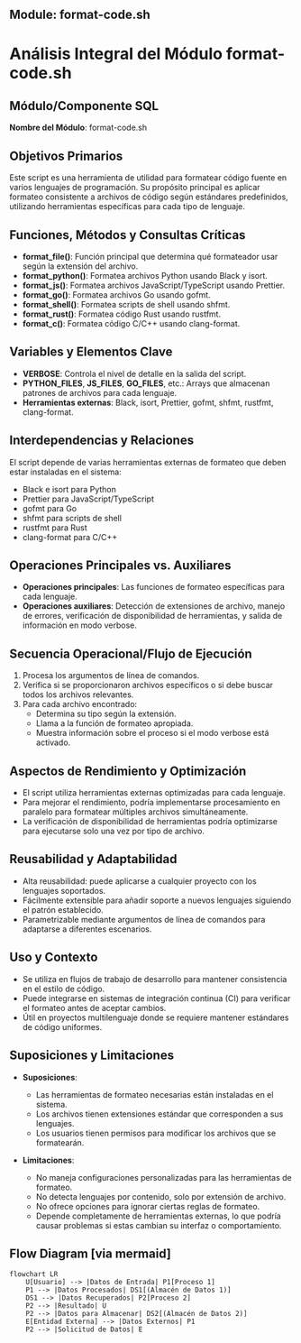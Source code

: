 ## Module: format-code.sh
# Análisis Integral del Módulo format-code.sh

## Módulo/Componente SQL
**Nombre del Módulo**: format-code.sh

## Objetivos Primarios
Este script es una herramienta de utilidad para formatear código fuente en varios lenguajes de programación. Su propósito principal es aplicar formateo consistente a archivos de código según estándares predefinidos, utilizando herramientas específicas para cada tipo de lenguaje.

## Funciones, Métodos y Consultas Críticas
- **format_file()**: Función principal que determina qué formateador usar según la extensión del archivo.
- **format_python()**: Formatea archivos Python usando Black y isort.
- **format_js()**: Formatea archivos JavaScript/TypeScript usando Prettier.
- **format_go()**: Formatea archivos Go usando gofmt.
- **format_shell()**: Formatea scripts de shell usando shfmt.
- **format_rust()**: Formatea código Rust usando rustfmt.
- **format_c()**: Formatea código C/C++ usando clang-format.

## Variables y Elementos Clave
- **VERBOSE**: Controla el nivel de detalle en la salida del script.
- **PYTHON_FILES**, **JS_FILES**, **GO_FILES**, etc.: Arrays que almacenan patrones de archivos para cada lenguaje.
- **Herramientas externas**: Black, isort, Prettier, gofmt, shfmt, rustfmt, clang-format.

## Interdependencias y Relaciones
El script depende de varias herramientas externas de formateo que deben estar instaladas en el sistema:
- Black e isort para Python
- Prettier para JavaScript/TypeScript
- gofmt para Go
- shfmt para scripts de shell
- rustfmt para Rust
- clang-format para C/C++

## Operaciones Principales vs. Auxiliares
- **Operaciones principales**: Las funciones de formateo específicas para cada lenguaje.
- **Operaciones auxiliares**: Detección de extensiones de archivo, manejo de errores, verificación de disponibilidad de herramientas, y salida de información en modo verbose.

## Secuencia Operacional/Flujo de Ejecución
1. Procesa los argumentos de línea de comandos.
2. Verifica si se proporcionaron archivos específicos o si debe buscar todos los archivos relevantes.
3. Para cada archivo encontrado:
   - Determina su tipo según la extensión.
   - Llama a la función de formateo apropiada.
   - Muestra información sobre el proceso si el modo verbose está activado.

## Aspectos de Rendimiento y Optimización
- El script utiliza herramientas externas optimizadas para cada lenguaje.
- Para mejorar el rendimiento, podría implementarse procesamiento en paralelo para formatear múltiples archivos simultáneamente.
- La verificación de disponibilidad de herramientas podría optimizarse para ejecutarse solo una vez por tipo de archivo.

## Reusabilidad y Adaptabilidad
- Alta reusabilidad: puede aplicarse a cualquier proyecto con los lenguajes soportados.
- Fácilmente extensible para añadir soporte a nuevos lenguajes siguiendo el patrón establecido.
- Parametrizable mediante argumentos de línea de comandos para adaptarse a diferentes escenarios.

## Uso y Contexto
- Se utiliza en flujos de trabajo de desarrollo para mantener consistencia en el estilo de código.
- Puede integrarse en sistemas de integración continua (CI) para verificar el formateo antes de aceptar cambios.
- Útil en proyectos multilenguaje donde se requiere mantener estándares de código uniformes.

## Suposiciones y Limitaciones
- **Suposiciones**:
  - Las herramientas de formateo necesarias están instaladas en el sistema.
  - Los archivos tienen extensiones estándar que corresponden a sus lenguajes.
  - Los usuarios tienen permisos para modificar los archivos que se formatearán.
  
- **Limitaciones**:
  - No maneja configuraciones personalizadas para las herramientas de formateo.
  - No detecta lenguajes por contenido, solo por extensión de archivo.
  - No ofrece opciones para ignorar ciertas reglas de formateo.
  - Depende completamente de herramientas externas, lo que podría causar problemas si estas cambian su interfaz o comportamiento.
## Flow Diagram [via mermaid]
```mermaid
flowchart LR
    U[Usuario] --> |Datos de Entrada| P1[Proceso 1]
    P1 --> |Datos Procesados| DS1[(Almacén de Datos 1)]
    DS1 --> |Datos Recuperados| P2[Proceso 2]
    P2 --> |Resultado| U
    P2 --> |Datos para Almacenar| DS2[(Almacén de Datos 2)]
    E[Entidad Externa] --> |Datos Externos| P1
    P2 --> |Solicitud de Datos| E
```
